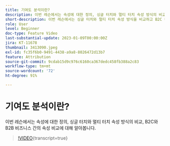 ```yaml
---
title: 기여도 분석이란?
description: 이번 레슨에서는 속성에 대한 정의, 싱글 터치와 멀티 터치 속성 방식의 비교, B2C와 B2B 비즈니스 간의 속성 비교에 대해 알아봅니다.
short-description: 이번 레슨에서는 싱글 터치와 멀티 터치 속성 방식을 비교하고 B2C 비즈니스와 B2B 비즈니스 간의 속성을 비교합니다.
role: User
level: Beginner
doc-type: Feature Video
last-substantial-update: 2023-01-09T00:00:00Z
jira: KT-11678
thumbnail: 3413090.jpeg
exl-id: fc35f6b0-9491-4438-a9a8-8026472d13b7
feature: Attribution
source-git-commit: 9cdab15d9c976c6160ca367dedc458fb388a2c83
workflow-type: tm+mt
source-wordcount: '72'
ht-degree: 91%

---
```


# 기여도 분석이란?

이번 레슨에서는 속성에 대한 정의, 싱글 터치와 멀티 터치 속성 방식의 비교, B2C와 B2B 비즈니스 간의 속성 비교에 대해 알아봅니다.

>[!VIDEO](https://video.tv.adobe.com/v/3413090/?learn=on){transcript=true}
